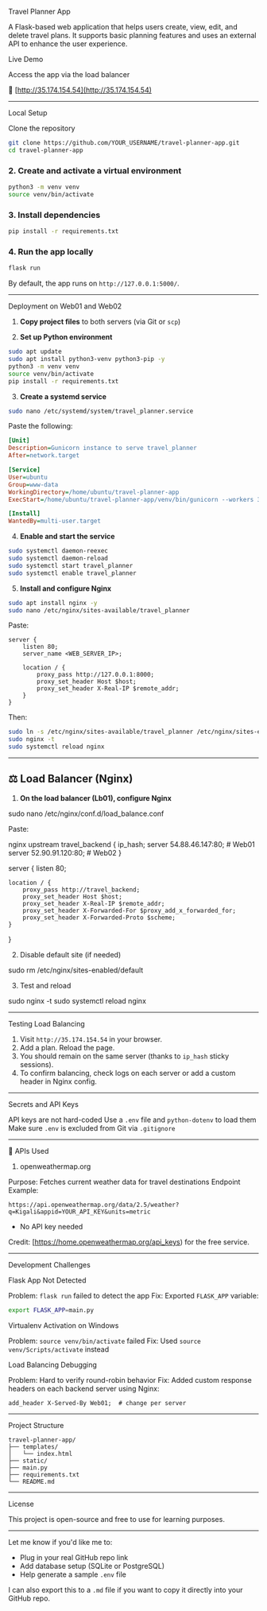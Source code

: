  Travel Planner App

A Flask-based web application that helps users create, view, edit, and delete travel plans. It supports basic planning features and uses an external API to enhance the user experience.



 Live Demo

Access the app via the load balancer

🔗 [http://35.174.154.54](http://35.174.154.54)

---

Local Setup

Clone the repository

```bash
git clone https://github.com/YOUR_USERNAME/travel-planner-app.git
cd travel-planner-app
```

### 2. Create and activate a virtual environment

```bash
python3 -m venv venv
source venv/bin/activate
```

### 3. Install dependencies

```bash
pip install -r requirements.txt
```

### 4. Run the app locally

```bash
flask run
```

By default, the app runs on `http://127.0.0.1:5000/`.

---

 Deployment on Web01 and Web02

1. **Copy project files** to both servers (via Git or `scp`)

2. **Set up Python environment**

```bash
sudo apt update
sudo apt install python3-venv python3-pip -y
python3 -m venv venv
source venv/bin/activate
pip install -r requirements.txt
```

3. **Create a systemd service**

```bash
sudo nano /etc/systemd/system/travel_planner.service
```

Paste the following:

```ini
[Unit]
Description=Gunicorn instance to serve travel_planner
After=network.target

[Service]
User=ubuntu
Group=www-data
WorkingDirectory=/home/ubuntu/travel-planner-app
ExecStart=/home/ubuntu/travel-planner-app/venv/bin/gunicorn --workers 3 --bind 127.0.0.1:8000 main:app

[Install]
WantedBy=multi-user.target
```

4. **Enable and start the service**

```bash
sudo systemctl daemon-reexec
sudo systemctl daemon-reload
sudo systemctl start travel_planner
sudo systemctl enable travel_planner
```

5. **Install and configure Nginx**

```bash
sudo apt install nginx -y
sudo nano /etc/nginx/sites-available/travel_planner
```

Paste:

```nginx
server {
    listen 80;
    server_name <WEB_SERVER_IP>;

    location / {
        proxy_pass http://127.0.0.1:8000;
        proxy_set_header Host $host;
        proxy_set_header X-Real-IP $remote_addr;
    }
}
```

Then:

```bash
sudo ln -s /etc/nginx/sites-available/travel_planner /etc/nginx/sites-enabled
sudo nginx -t
sudo systemctl reload nginx
```

---

## ⚖️ Load Balancer (Nginx)

1. **On the load balancer (Lb01), configure Nginx**


sudo nano /etc/nginx/conf.d/load_balance.conf


Paste:

nginx
upstream travel_backend {
    ip_hash;
    server 54.88.46.147:80;  # Web01
    server 52.90.91.120:80;  # Web02
}

server {
    listen 80;

    location / {
        proxy_pass http://travel_backend;
        proxy_set_header Host $host;
        proxy_set_header X-Real-IP $remote_addr;
        proxy_set_header X-Forwarded-For $proxy_add_x_forwarded_for;
        proxy_set_header X-Forwarded-Proto $scheme;
    }
}


2. Disable default site (if needed)


sudo rm /etc/nginx/sites-enabled/default


3. Test and reload


sudo nginx -t
sudo systemctl reload nginx


---

 Testing Load Balancing

1. Visit `http://35.174.154.54` in your browser.
2. Add a plan. Reload the page.
3. You should remain on the same server (thanks to `ip_hash` sticky sessions).
4. To confirm balancing, check logs on each server or add a custom header in Nginx config.

---

 Secrets and API Keys

 API keys are not hard-coded
 Use a `.env` file and `python-dotenv` to load them
 Make sure `.env` is excluded from Git via `.gitignore`

---

🔗 APIs Used

 1. openweathermap.org

  Purpose: Fetches current weather data for travel destinations
  Endpoint Example:

  ```
 https://api.openweathermap.org/data/2.5/weather?q=Kigali&appid=YOUR_API_KEY&units=metric

  ```
* No API key needed

Credit: [https://home.openweathermap.org/api_keys) for the free service.

---

 Development Challenges

 Flask App Not Detected

Problem: `flask run` failed to detect the app
Fix: Exported `FLASK_APP` variable:

  ```bash
  export FLASK_APP=main.py
  ```

Virtualenv Activation on Windows

Problem: `source venv/bin/activate` failed
  Fix: Used `source venv/Scripts/activate` instead

Load Balancing Debugging

Problem: Hard to verify round-robin behavior
Fix: Added custom response headers on each backend server using Nginx:

  ```nginx
  add_header X-Served-By Web01;  # change per server
  ```

---

 Project Structure

```
travel-planner-app/
├── templates/
│   └── index.html
├── static/
├── main.py
├── requirements.txt
└── README.md
```

---
License

This project is open-source and free to use for learning purposes.

---

Let me know if you'd like me to:

* Plug in your real GitHub repo link
* Add database setup (SQLite or PostgreSQL)
* Help generate a sample `.env` file

I can also export this to a `.md` file if you want to copy it directly into your GitHub repo.
